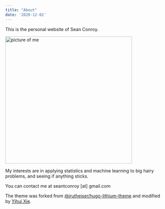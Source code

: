 ```yaml
---
title: "About"
date: '2020-12-02'
---
```


This is the personal website of Sean Conroy.

<img src="/./about_files/IMG_6575.png" alt="picture of me" width="400px"/>

My interests are in applying statistics and machine learning to big hairy problems, and seeing if anything sticks.

You can contact me at seantconroy [at] gmail.com





The theme was forked from [@jrutheiser/hugo-lithium-theme](https://github.com/jrutheiser/hugo-lithium-theme) and modified by [Yihui Xie](https://github.com/yihui/hugo-lithium).
